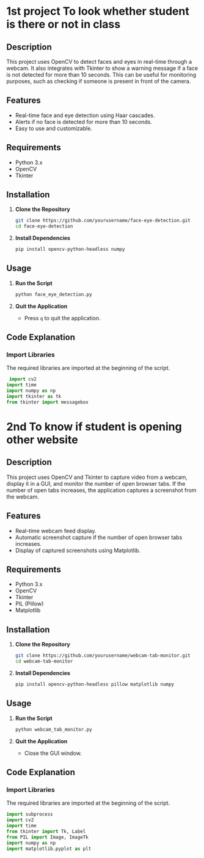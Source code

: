 # 1st project To look whether student is there or not in class 

## Description
This project uses OpenCV to detect faces and eyes in real-time through a webcam. It also integrates with Tkinter to show a warning message if a face is not detected for more than 10 seconds. This can be useful for monitoring purposes, such as checking if someone is present in front of the camera.

## Features
- Real-time face and eye detection using Haar cascades.
- Alerts if no face is detected for more than 10 seconds.
- Easy to use and customizable.

## Requirements
- Python 3.x
- OpenCV
- Tkinter

## Installation

1. **Clone the Repository**
    ```bash
    git clone https://github.com/yourusername/face-eye-detection.git
    cd face-eye-detection
    ```

2. **Install Dependencies**
    ```bash
    pip install opencv-python-headless numpy
    ```

## Usage
1. **Run the Script**
    ```bash
    python face_eye_detection.py
    ```

2. **Quit the Application**
    - Press `q` to quit the application.

## Code Explanation

### Import Libraries
The required libraries are imported at the beginning of the script.
```python
 import cv2
import time
import numpy as np
import tkinter as tk
from tkinter import messagebox  
```




# 2nd To know if student is opening other website

## Description
This project uses OpenCV and Tkinter to capture video from a webcam, display it in a GUI, and monitor the number of open browser tabs. If the number of open tabs increases, the application captures a screenshot from the webcam.

## Features
- Real-time webcam feed display.
- Automatic screenshot capture if the number of open browser tabs increases.
- Display of captured screenshots using Matplotlib.

## Requirements
- Python 3.x
- OpenCV
- Tkinter
- PIL (Pillow)
- Matplotlib

## Installation

1. **Clone the Repository**
    ```bash
    git clone https://github.com/yourusername/webcam-tab-monitor.git
    cd webcam-tab-monitor
    ```

2. **Install Dependencies**
    ```bash
    pip install opencv-python-headless pillow matplotlib numpy
    ```

## Usage
1. **Run the Script**
    ```bash
    python webcam_tab_monitor.py
    ```

2. **Quit the Application**
    - Close the GUI window.

## Code Explanation

### Import Libraries
The required libraries are imported at the beginning of the script.
```python
import subprocess
import cv2
import time
from tkinter import Tk, Label
from PIL import Image, ImageTk
import numpy as np
import matplotlib.pyplot as plt
